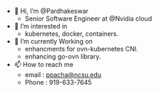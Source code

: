 - 👋 Hi, I’m @Pardhakeswar
     - Senior Software Engineer at @Nvidia cloud  
- 👀 I’m interested in 
     - kubernetes, docker, containers. 
- 🌱 I’m currently Working on
     - enhancments for ovn-kubernetes CNI.
     - enhancing go-ovn library. 
- 📫 How to reach me 
     - email : ppacha@ncsu.edu
     - Phone : 919-633-7645
     

<!---
Pardhakeswar/Pardhakeswar is a ✨ special ✨ repository because its `README.md` (this file) appears on your GitHub profile.
You can click the Preview link to take a look at your changes.
--->
